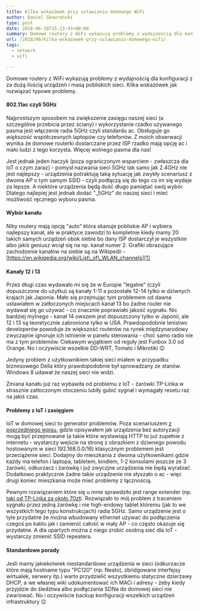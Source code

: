 ```yaml
---
title: Kilka wskazówek przy ustawianiu domowego WiFi
author: Daniel Skowroński
type: post
date: 2018-06-18T15:13:43+00:00
summary: Domowe routery z WiFi wykazują problemy z wydajnością dla konfiguracji z za dużą ilością urządzeń i masą pobliskich sieci. Kilka wskazówek jak rozwiązać typowe problemy.
url: /2018/06/kilka-wskazowek-przy-ustawianiu-domowego-wifi/
tags:
  - network
  - wifi

---
```

Domowe routery z WiFi wykazują problemy z wydajnością dla konfiguracji z za dużą ilością urządzeń i masą pobliskich sieci. Kilka wskazówek jak rozwiązać typowe problemy.

#### 802.11ac czyli 5GHz

Najprostszym sposobem na zwiększenie zasięgu naszej sieci (a szczególnie przebicia przez ściany) i wykorzystanie rzadko używanego pasma jest włączenie radia 5GHz czyli standardu ac. Obsługuje go _większość_ współczesnych laptopów czy telefonów. Z moich obserwacji wynika że domowe routerki dostarczane przez ISP rzadko mają opcję ac i mało ludzi z tego korzysta. Więcej wolnego pasma dla nas!

Jest jednak jeden haczyk (poza ograniczonym wsparciem - zwłaszcza dla IoT o czym zaraz) - pomysł nazwania sieci 5GHz tak samo jak 2.4GHz nie jest najlepszy - urządzenia potraktują taką sytuację jak zwykły scenariusz z dwoma AP o tym samym SSID - czyli podłączą się do tego co im się wydaje za lepsze. A niektóre urządzenia będą dość długo pamiętać swój wybór. Dlatego najlepiej jest jednak dodać "_5GHz" do naszej sieci i mieć możliwość ręcznego wyboru pasma.

#### Wybór kanału

Niby routery mają opcję "auto" która skanuje pobliskie AP i wybiera najlepszy kanał, ale w praktyce zawodzi to kompletnie kiedy mamy 20 takich samych urządzeń obok siebie bo dany ISP dostarczył je wszystkim albo jakiś geniusz wciął się na np. kanał numer 2. Grafiki obrazujące zachodzenie kanałów na siebie są na Wikipedii - [https://en.wikipedia.org/wiki/List\_of\_WLAN_channels][1]

#### Kanały 12 i 13

Przez długi czas wydawało mi się że w Europie "legalne" (czyli dopuszczone do użytku) są kanały 1-11 a pozostałe 12-14 tylko w dziwnych krajach jak Japonia. Mało się  przejmując tym problemem od dawna ustawiałem w zatłoczonych miejscach kanał 13 bo żadne router nie wydawał się go używać - co znacznie poprawiało jakość sygnału. Nic bardziej mylnego - kanał 14 owszem jest dopuszczony tylko w Japonii, ale 12 i 13 są teoretycznie zabronione tylko w USA. Prawdopodobnie lenistwo developerów powoduje że większość routerów na rynek międzynarodowy zwyczajnie ignoruje ich istnienie w panelu sterowania - choć samo radio nie ma z tym problemów. Ciekawym wyjątkiem od reguły jest Funbox 3.0 od Orange. No i oczywiście wszelkie DD-WRT, Tomato i Mikrotiki 😉

Jedyny problem z użytkownikiem takiej sieci miałem w przypadku biznesowego Della który prawdopodobnie był sprowadzany ze stanów. Windows 8 udawał że naszej sieci nie widzi.

Zmiana kanału już raz wybawiła od problemu z IoT - żarówki TP-Linka w strasznie zatłoczonym otoczeniu lubiły gubić sygnał i wymagały resetu raz na jakiś czas.

#### Problemy z IoT i zasięgiem

IoT w domowej sieci to generator problemów. Poza scenariuszem [z poprzedniego wpisu][2], gdzie opisywałem jak urządzenia bez autoryzacji mogą być przejmowane (a takie które wystawiają HTTP to już zupełnie z internetu - wystarczy wejście na stronę z obrazkiem z dziwnego powodu hostowanym w sieci 192.168.0.0/16) klasycznym problemem jest przeciążenie sieci. Dodajmy do mieszkania z dwoma użytkownikami gdzie każdy ma telefon i laptopa, tabletem, kindlem, 1-2 konsolami jeszcze ze 3 żarówki, odkurzacz i żarówkę i już zwyczjne urządzenia nie będą wyrabiać. Dodatkowo praktycznie żadne takie urządzenie nie słyszało o ac - więc drugi koniec mieszkania może mieć problemy z łącznością.

Pewnym rozwiązaniem które się u mnie sprawdziło jest range extender (np. [taki od TP-Linka za około 70zł][3]). Rozwiązało to mój problem z traceniem sygnału przez jedną żarówkę i nie high-endowy tablet któremu (jak to we wszystkich tego typu konstrukcjach) radia 5GHz. Samo urządzenie jest o tyle przydatne że można wbudowany ethernet używać do podłączenia czegoś po kablu jak i zamienić całość w mały AP - co często okazuje się przydatne. A dla upartych można z niego zrobić osobną sieć dla IoT - wystarczy zmienić SSID repeatera.

#### Standardowe porady

Jeśli mamy jakiekolwiek niestandardowe urządzenia w sieci (odkurzacze które mają hostname typu "PC120" (np. Neato), zbridgowane interfejsy wirtualek, serwery itp.) warto przydzielić wszystkiemu statyczne dzierżawy DHCP, a we własnej wiki udokumentować ich MACi i adresy - żeby kiedy przyjdzie do śledztwa albo podłączania SDNa do domowej sieci nie zwariować. No i oczywiście backup konfiguracji wszelkich urządzeń infrastruktury 😉

 [1]: https://en.wikipedia.org/wiki/List_of_WLAN_channels
 [2]: /2018/05/hackowanie-smart-zarowek-tp-linka-lb1xx/
 [3]: https://www.tp-link.com/us/products/details/cat-5508_TL-WA850RE.html